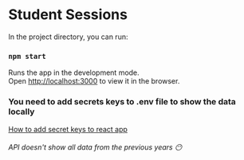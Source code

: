 # Student Sessions

In the project directory, you can run:

### `npm start`

Runs the app in the development mode.<br>
Open [http://localhost:3000](http://localhost:3000) to view it in the browser.

### You need to add secrets keys to .env file to show the data locally
[How to add secret keys to react app](https://stackoverflow.com/a/50457996/2504334)

###### API doesn't show all data from the previous years :no_mouth:
